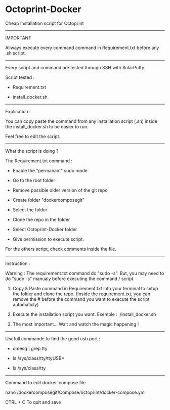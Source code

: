 # Octoprint-Docker
 Cheap Installation script for Octoprint

**********************
IMPORTANT

Allways execute every command command in Requirement.txt before any .sh script.

**********************
Every script and command are tested through SSH with SolarPutty.

Script tested : 

 - Requirement.txt

 - install_docker.sh

**********************
Explication :

You can copy paste the command from any installation script (.sh) inside the install_docker.sh to be easier to run.

Feel free to edit the script.

**********************
What the script is doing ?

The Requirement.txt command : 

- Enable the "permanant" sudo mode

- Go to the root folder

- Remove possible older version of the git repo

- Create folder "dockercomposegit"

- Select the folder

- Clone the repo in the folder

- Select Octoprint-Docker folder

- Give permission to execute script.

For the others script, check comments inside the file.

**********************
Instruction :

Warning : The requirement.txt command do "sudo -s". But, you may need to do "sudo -s" manualy before executing the command / script.

1. Copy & Paste command in Requirement.txt into your terminal to setup the folder and clone the repo. (Inside the requirement.txt, you can remove the # before the command you want to execute the script automaticly)

2. Execute the installation script you want. Exemple : ./install_docker.sh

3. The most important... Wait and watch the magic happening ! 

**********************
Usefull commande to find the good usb port : 

- dmesg | grep tty

- ls /sys/class/tty/ttyUSB* 

- ls /sys/class/tty

*********************
Command to edit docker-compose file

nano /dockercomposegit/Compose/octoprint/docker-compose.yml

CTRL + C To quit and save
